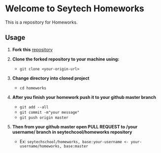 # Welcome to Seytech Homeworks

This is a repository for Homeworks.

## Usage

1. **Fork this** [repository](https://github.com/seytechschool/homeworks/)

2. **Clone the forked repository to your machine using:**

   - `git clone <your-origin-url>`

3. **Change directory into cloned project**

   - `cd homeworks`

4. **After you finish your homework push it to your github master branch**

   - `git add --all`
   - `git commit -m"your message"`
   - `git push origin master`

5. **Then from your github master open PULL REQUEST to /your username/ branch in seytechcool/homeworks repository**
   - Ex: `seytechschool/homeworks, base:your-username <- your-username/homeworks, base:master`
